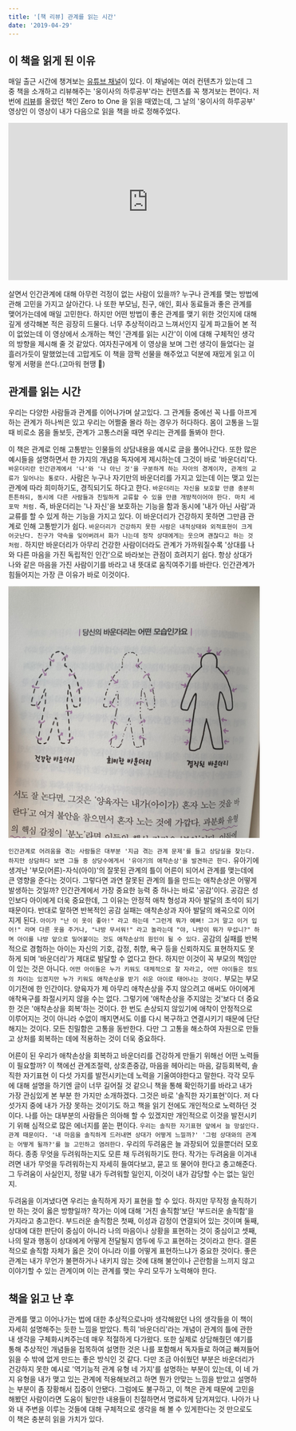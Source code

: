 ```yaml
---
title: '[책 리뷰] 관계를 읽는 시간'
date: '2019-04-29'
---
```


## 이 책을 읽게 된 이유

매일 출근 시간에 챙겨보는 [유튜브 채널](https://www.youtube.com/channel/UCtfGLmp6xMwvPoYpI-A5Kdg)이 있다. 이 채널에는 여러 컨텐츠가 있는데 그 중 책을 소개하고 리뷰해주는 '웅이사의 하루공부'라는 컨텐츠를 꼭 챙겨보는 편이다.
저번에 [리뷰](https://www.delivan.dev/zero-to-one-book-review)를 올렸던 책인 Zero to One 을 읽을 때였는데, 그 날의 '웅이사의 하루공부' 영상인 이 영상이 내가 다음으로 읽을 책을 바로 정해주었다.

<iframe width="560" height="315" src="https://www.youtube.com/embed/5rs06HiHBbY" frameborder="0" allow="accelerometer; autoplay; encrypted-media; gyroscope; picture-in-picture" allowfullscreen></iframe>

살면서 인간관계에 대해 아무런 걱정이 없는 사람이 있을까? 누구나 관계를 맺는 방법에 관해 고민을 가지고 살아간다. 나 또한 부모님, 친구, 애인, 회사 동료들과 좋은 관계를 맺어가는데에 매일 고민한다. 하지만 어떤 방법이 좋은 관계를 맺기 위한 것인지에 대해 깊게 생각해본 적은 굉장히 드물다. 너무 추상적이라고 느껴서인지 깊게 파고들어 본 적이 없었는데 이 영상에서 소개하는 책인 '관계를 읽는 시간'이 이에 대해 구체적인 생각의 방향을 제시해 줄 것 같았다. 여자친구에게 이 영상을 보며 그런 생각이 들었다는 걸 흘러가듯이 말했었는데 고맙게도 이 책을 깜짝 선물을 해주었고 덕분에 재밌게 읽고 이렇게 서평을 쓴다.(고마워 현땡 🥰)

## 관계를 읽는 시간

우리는 다양한 사람들과 관계를 이어나가며 살고있다. 그 관계들 중에선 꼭 나를 아프게하는 관계가 하나씩은 있고 우리는 어쩔줄 몰라 하는 경우가 허다하다. 몸이 고통을 느낄 때 비로소 몸을 돌보듯, 관계가 고통스러울 때면 우리는 관계를 돌봐야 한다.

이 책은 관계로 인해 고통받는 인물들의 상담내용을 예시로 글을 풀어나간다. 또한 많은 예시들을 설명하면서 한 가지의 개념을 독자에게 제시하는데 그것이 바로 '바운더리'다. `바운더리란 인간관계에서 '나'와 '나 아닌 것'을 구분하게 하는 자아의 경계이자, 관계의 교류가 일어나는 통로다.` 사람은 누구나 자기만의 바운더리를 가지고 있는데 이는 맺고 있는 관계에 따라 희미하기도, 경직되기도 하다고 한다. `바운더리는 자신을 보호할 만큼 충분히 튼튼하되, 동시에 다른 사람들과 친밀하게 교류할 수 있을 만큼 개방적이어야 한다. 마치 세포막 처럼.` 즉, 바운더리는 '나 자신'을 보호하는 기능을 함과 동시에 '내가 아닌 사람'과 교류를 할 수 있게 하는 기능을 가지고 있다. 이 바운더리가 건강하지 못하면 그만큼 관계로 인해 고통받기가 쉽다. `바운더리가 건강하지 못한 사람은 내적상태와 외적표현이 크게 어긋난다. 친구가 약속을 잊어버려서 화가 나는데 정작 상대에게는 웃으며 괜찮다고 하는 것 처럼.` 하지만 바운더리가 아무리 건강한 사람이더라도 관계가 가까워질수록 '상대를 나와 다른 마음을 가진 독립적인 인간'으로 바라보는 관점이 흐려지기 쉽다. 항상 상대가 나와 같은 마음을 가진 사람이기를 바라고 내 뜻대로 움직여주기를 바란다. 인간관계가 힘들어지는 가장 큰 이유가 바로 이것이다.

![바운더리](./boundary.jpeg)

`인간관계로 어려움을 겪는 사람들은 대부분 '지금 겪는 관계 문제'를 들고 상담실을 찾는다. 하지만 상담하다 보면 그들 중 상당수에게서 '유아기의 애착손상'을 발견하곤 한다.` 유아기에 생겨난 '부모(어른)-자식(아이)'의 잘못된 관계의 틀이 어른이 되어서 관계를 맺는데에 큰 영향을 준다는 것이다. 그렇다면 과연 잘못된 관계의 틀을 만드는 애착손상은 어떻게 발생하는 것일까? 인간관계에서 가장 중요한 능력 중 하나는 바로 '공감'이다. 공감은 성인보다 아이에게 더욱 중요한데, 그 이유는 안정적 애착 형성과 자아 발달의 초석이 되기 때문이다. 반대로 말하면 반복적인 공감 실패는 애착손상과 자아 발달의 왜곡으로 이어지게 된다. `아이가 "난 이 옷이 좋아!" 라고 하는데 "그런게 뭐가 예뻐! 그거 말고 이거 입어!" 라며 다른 옷을 주거나, "나방 무서워!" 라고 놀라는데 "야, 나방이 뭐가 무섭니?" 하며 아이를 나방 앞으로 밀어붙이는 것도 애착손상의 원인이 될 수 있다.` 공감의 실패를 반복적으로 경험하는 아이는 자신의 기호, 감정, 취향, 욕구 등을 신뢰하지도 표현하지도 못하게 되며 '바운더리'가 제대로 발달할 수 없다고 한다. 하지만 이것이 꼭 부모의 책임만이 있는 것은 아니다. `어떤 아이들은 누가 키워도 대체적으로 잘 자라고, 어떤 아이들은 정도의 차이는 있겠지만 누가 키워도 애착손상을 받기 쉬운 아이로 태어나는 것이다.` 부모는 부모이기전에 한 인간이다. 양육자가 제 아무리 애착손상을 주지 않으려고 애써도 아이에게 애착욕구를 좌절시키지 않을 수는 없다. 그렇기에 '애착손상을 주지않는 것'보다 더 중요한 것은 '애착손상을 회복'하는 것이다. 한 번도 손상되지 않있기에 애착이 안정적으로 이루어지는 것이 아니라 수없이 깨지면서도 이를 다시 복구하고 연결시키기 때문에 단단해지는 것이다. 모든 친밀함은 고통을 동반한다. 다만 그 고통을 해소하여 자원으로 만들고 상처를 회복하는 데에 적용하는 것이 더욱 중요하다.

어른이 된 우리가 애착손상을 회복하고 바운더리를 건강하게 만들기 위해선 어떤 노력들이 필요할까? 이 책에선 관계조절력, 상호존중감, 마음을 헤아리는 마음, 갈등회복력, 솔직한 자기표현 이 다섯 가지를 발전시키는데 노력을 기울여야한다고 말한다. 각각 모두에 대해 설명을 하기엔 글이 너무 길어질 것 같으니 책을 통해 확인하기를 바라고 내가 가장 관심있게 본 부분 한 가지만 소개하겠다. 그것은 바로 '솔직한 자기표현'이다. 저 다섯가지 중에 내가 가장 못하는 것이기도 하고 책을 읽기 전에도 개인적으로 노력하던 것이다. 나를 아는 대부분의 사람들은 의아해 할 수 있겠지만 개인적으로 이것을 발전시키기 위해 심적으로 많은 에너지를 쏟는 편이다. `우리는 솔직한 자기표현 앞에서 늘 망설인다. 관계 때문이다. '내 마음을 솔직하게 드러내면 상대가 어떻게 느낄까?' '그럼 상대와의 관계는 어떻게 될까?'를 늘 고민하고 염려한다.` 우리의 두려움은 늘 과장되어 있을뿐더러 모호하다. 종종 무엇을 두려워하는지도 모른 채 두려워하기도 한다. 작가는 두려움을 이겨내려면 내가 무엇을 두려워하는지 자세히 들여다보고, 묻고 또 물어야 한다고 충고해준다. 그 두려움이 사실인지, 정말 내가 두려워할 일인지, 이것이 내가 감당할 수는 없는 일인지.

두려움을 이겨냈다면 우리는 솔직하게 자기 표현을 할 수 있다. 하지만 무작정 솔직하기만 하는 것이 옳은 방향일까? 작가는 이에 대해 '거친 솔직함'보단 '부드러운 솔직함'을 가지라고 충고한다. 부드러운 솔직함은 첫째, 이성과 감정이 연결되어 있는 것이며 둘째, 상대에 대한 판단이 중심이 아니라 나의 마음이나 상황을 표현하는 것이 중심이고 셋째, 나의 말과 행동이 상대에게 어떻게 전달될지 염두에 두고 표현하는 것이라고 한다. 결론적으로 솔직함 자체가 옳은 것이 아니라 이를 어떻게 표현하느냐가 중요한 것이다. 좋은 관계는 내가 무언가 불편하거나 내키지 않는 것에 대해 불안이나 곤란함을 느끼지 않고 이야기할 수 있는 관계이며 이는 관계를 맺는 우리 모두가 노력해야 한다.

## 책을 읽고 난 후

관계를 맺고 이어나가는 법에 대한 추상적으로나마 생각해왔던 나의 생각들을 이 책이 자세히 설명해주는 듯한 느낌을 받았다. 특히 '바운더리'라는 개념이 관계의 틀에 관한 내 생각을 구체화시켜주는데 매우 적절하게 다가왔다. 또한 실제로 상담해줬던 얘기를 통해 추상적인 개념들을 접목하여 설명한 것은 나를 포함해서 독자들로 하여금 빠져들어 읽을 수 밖에 없게 만드는 좋은 방식인 것 같다. 다만 조금 아쉬웠던 부분은 바운더리가 건강하지 못한 예시로 '역기능적 관계 유형 네 가지'를 설명하는 부분이 있는데, 이 네 가지 유형을 내가 맺고 있는 관계에 적용해보려고 하면 뭔가 안맞는 느낌을 받았고 설명하는 부분이 좀 장황해서 집중이 안됐다. 그럼에도 불구하고, 이 책은 관계 때문에 고민을 해봤던 사람이라면 도움이 될만한 내용들이 친절하면서 명료하게 담겨져있다. 나아가 나와 내 주변을 이루는 것들에 대해 구체적으로 생각을 해 볼 수 있게한다는 것 만으로도 이 책은 충분히 읽을 가치가 있다.
